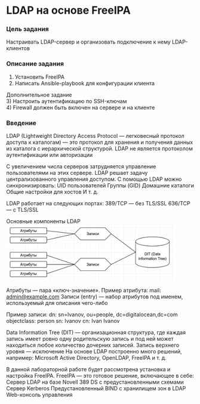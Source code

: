 # LDAP на основе FreeIPA

### Цель задания
Настраивать LDAP-сервер и организовать подключение к нему LDAP-клиентов

### Описание задания
  
1) Установить FreeIPA  
2) Написать Ansible-playbook для конфигурации клиента  
  
Дополнительное задание  
3) Настроить аутентификацию по SSH-ключам  
4) Firewall должен быть включен на сервере и на клиенте  

### Введение
LDAP (Lightweight Directory Access Protocol — легковесный протокол доступа к каталогам) —  это протокол для хранения и получения данных из каталога с иерархической структурой.
LDAP не является протоколом аутентификации или авторизации 

С увеличением числа серверов затрудняется управление пользователями на этих сервере. LDAP решает задачу централизованного управления доступом. 
С помощью LDAP можно синхронизировать:
UID пользователей
Группы (GID)
Домашние каталоги
Общие настройки для хостов 
И т. д. 

LDAP работает на следующих портах: 
389/TCP — без TLS/SSL
636/TCP — с TLS/SSL

Основные компоненты LDAP
<img src="images/LDAP_shema.jpeg" width=450 alt="LDAP_shema">

Атрибуты — пара «ключ-значение». Пример атрибута: mail: admin@example.com
Записи (entry) — набор атрибутов под именем, используемый для описания чего-либо

Пример записи:
dn: sn=Ivanov, ou=people, dc=digitalocean,dc=com
objectclass: person
sn: Ivanov
cn: Ivan Ivanov

Data Information Tree (DIT) — организационная структура, где каждая запись имеет ровно одну родительскую запись и под ней может находиться любое количество дочерних записей. Запись верхнего уровня — исключение
На основе LDAP построенно много решений, например: Microsoft Active Directory, OpenLDAP, FreeIPA и т. д.

В данной лабораторной работе будет рассмотрена установка и настройка FreeIPA. FreeIPA — это готовое решение, включающее в себе:
Сервер LDAP на базе Novell 389 DS c предустановленными схемами
Сервер Kerberos
Предустановленный BIND с хранилищем зон в LDAP
Web-консоль управления
  


